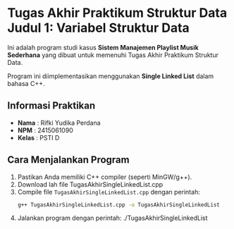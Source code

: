 # Tugas Akhir Praktikum Struktur Data Judul 1: Variabel Struktur Data

Ini adalah program studi kasus **Sistem Manajemen Playlist Musik Sederhana** yang dibuat untuk memenuhi Tugas Akhir Praktikum Struktur Data.

Program ini diimplementasikan menggunakan **Single Linked List** dalam bahasa C++.

## Informasi Praktikan
- **Nama**  : Rifki Yudika Perdana
- **NPM**   : 2415061090
- **Kelas** : PSTI D

## Cara Menjalankan Program
1. Pastikan Anda memiliki C++ compiler (seperti MinGW/g++).
2. Download lah file TugasAkhirSingleLinkedList.cpp
3. Compile file `TugasAkhirSingleLinkedList.cpp` dengan perintah:
   ```sh
   g++ TugasAkhirSingleLinkedList.cpp -o TugasAkhirSingleLinkedList
4. Jalankan program dengan perintah:
   ./TugasAkhirSingleLinkedList
